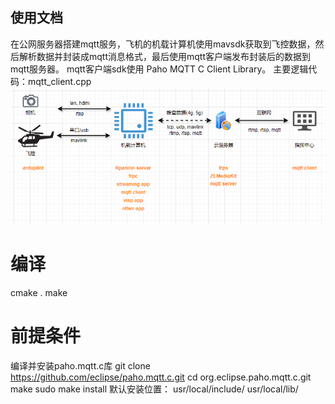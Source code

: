 ## 使用文档
在公网服务器搭建mqtt服务，飞机的机载计算机使用mavsdk获取到飞控数据，然后解析数据并封装成mqtt消息格式，最后使用mqtt客户端发布封装后的数据到mqtt服务器。
mqtt客户端sdk使用 Paho MQTT C Client Library。
主要逻辑代码：mqtt_client.cpp
![信息流](image.png)

# 编译
cmake .
make

# 前提条件
编译并安装paho.mqtt.c库
git clone https://github.com/eclipse/paho.mqtt.c.git
cd org.eclipse.paho.mqtt.c.git
make
sudo make install
默认安装位置：
usr/local/include/
usr/local/lib/

